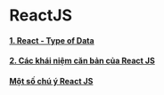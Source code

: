 # ReactJS

#### [1. React - Type of Data](https://github.com/daodc/Front-End-Develop-Technicals/blob/master/React-type.md)

#### [2. Các khái niệm căn bản của React JS](https://github.com/daodc/Front-End-Develop-Technicals/blob/master/khainiemcanban-reactjs.md)

#### [Một số chú ý React JS](https://github.com/daodc/Front-End-Develop-Technicals/blob/master/Reactjs-remark.md)


